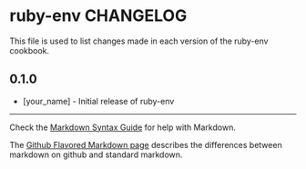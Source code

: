 # ruby-env CHANGELOG

This file is used to list changes made in each version of the ruby-env cookbook.

## 0.1.0
- [your_name] - Initial release of ruby-env

- - -
Check the [Markdown Syntax Guide](http://daringfireball.net/projects/markdown/syntax) for help with Markdown.

The [Github Flavored Markdown page](http://github.github.com/github-flavored-markdown/) describes the differences between markdown on github and standard markdown.
